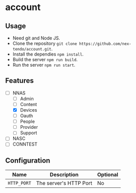 # account

## Usage
- Need git and Node JS.
- Clone the repository `git clone https://github.com/nex-tendo/account.git`.
- Install the dependies `npm install`.
- Build the server `npm run build`.
- Run the server `npm run start`.

## Features
- [ ] NNAS
  - [ ] Admin
  - [ ] Content
  - [x] Devices
  - [ ] Oauth
  - [ ] People
  - [ ] Provider
  - [ ] Support
- [ ] NASC
- [ ] CONNTEST

## Configuration

| Name                                          | Description                                                                                      | Optional |
|-----------------------------------------------|--------------------------------------------------------------------------------------------------|----------|
| `HTTP_PORT`                                   | The server's HTTP Port                                                                           | No       |
